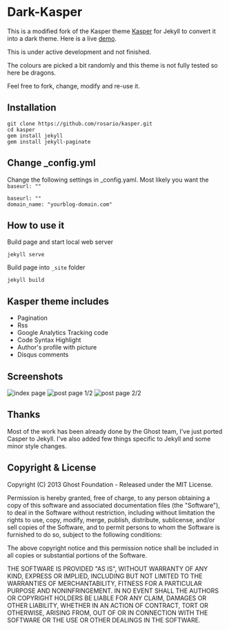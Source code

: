# Dark-Kasper

This is a modified fork of the Kasper theme [Kasper](https://github.com/rosario/kasper) for Jekyll to convert it into a dark theme. Here is a live [demo](https://michael131468.github.io/dark-kasper/).

This is under active development and not finished.

The colours are picked a bit randomly and this theme is not fully tested so here be dragons.

Feel free to fork, change, modify and re-use it.

## Installation

    git clone https://github.com/rosario/kasper.git
    cd kasper
    gem install jekyll
    gem install jekyll-paginate
    
## Change _config.yml

Change the following settings in _config.yaml. Most likely you want the `baseurl: ""`

```
baseurl: ""
domain_name: "yourblog-domain.com"
```

## How to use it

Build page and start local web server

    jekyll serve

Build page into `_site` folder

    jekyll build

## Kasper theme includes

* Pagination
* Rss
* Google Analytics Tracking code
* Code Syntax Highlight
* Author's profile with picture
* Disqus comments

## Screenshots

![index page](https://raw.github.com/michael131468/dark-kasper/dark-mode/assets/images/kasper-theme-index.png)
![post page 1/2](https://raw.github.com/michael131468/dark-kasper/dark-mode/assets/images/kasper-theme-post.png)
![post page 2/2](https://raw.github.com/michael131468/dark-kasper/dark-mode/assets/images/kasper-theme-post-2.png)


## Thanks

Most of the work has been already done by the Ghost team, I've just ported Casper to Jekyll. 
I've also added few things specific to Jekyll and some minor style changes.

## Copyright & License

Copyright (C) 2013 Ghost Foundation - Released under the MIT License.

Permission is hereby granted, free of charge, to any person obtaining a copy of this software and associated documentation files (the "Software"), to deal in the Software without restriction, including without limitation the rights to use, copy, modify, merge, publish, distribute, sublicense, and/or sell copies of the Software, and to permit persons to whom the Software is furnished to do so, subject to the following conditions:

The above copyright notice and this permission notice shall be included in all copies or substantial portions of the Software.

THE SOFTWARE IS PROVIDED "AS IS", WITHOUT WARRANTY OF ANY KIND, EXPRESS OR IMPLIED, INCLUDING BUT NOT LIMITED TO THE WARRANTIES OF MERCHANTABILITY, FITNESS FOR A PARTICULAR PURPOSE AND
NONINFRINGEMENT. IN NO EVENT SHALL THE AUTHORS OR COPYRIGHT HOLDERS BE LIABLE FOR ANY CLAIM, DAMAGES OR OTHER LIABILITY, WHETHER IN AN ACTION OF CONTRACT, TORT OR OTHERWISE, ARISING FROM, OUT OF OR IN CONNECTION WITH THE SOFTWARE OR THE USE OR OTHER DEALINGS IN THE SOFTWARE.
